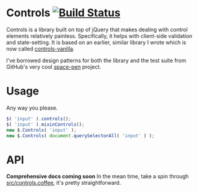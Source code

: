 # Controls [![Build Status](https://travis-ci.org/nickb1080/controls.svg?branch=master)](https://travis-ci.org/nickb1080/controls)
Controls is a library built on top of jQuery that makes dealing with control elements relatively painless. Specifically, it helps with client-side validation and state-setting. It is based on an earlier, similar library I wrote which is now called [controls-vanilla](https://github.com/nickb1080/controls-vanilla).

I've borrowed design patterns for both the library and the test suite from GitHub's very cool [space-pen](https://github.com/atom/space-pen) project.

# Usage
Any way you please.

```js
$( 'input' ).controls();
$( 'input' ).mixinControls();
new $.Controls( 'input' );
new $.Controls( document.querySelectorAll( 'input' ) );
```

# API
**Comprehensive docs coming soon**
In the mean time, take a spin through [src/controls.coffee](https://github.com/nickb1080/controls/blob/master/src%2Fcontrols.coffee), it's pretty straightforward.


